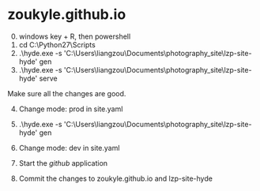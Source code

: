 zoukyle.github.io
=================
0. windows key + R, then powershell
1. cd C:\Python27\Scripts
2.  .\hyde.exe -s 'C:\Users\liangzou\Documents\photography_site\lzp-site-hyde' gen
3.  .\hyde.exe -s 'C:\Users\liangzou\Documents\photography_site\lzp-site-hyde' serve

Make sure all the changes are good.

4. Change mode: prod in site.yaml
5. .\hyde.exe -s 'C:\Users\liangzou\Documents\photography_site\lzp-site-hyde' gen
6. Change mode: dev in site.yaml

7. Start the *github* application
8. Commit the changes to zoukyle.github.io and lzp-site-hyde
